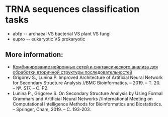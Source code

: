 # TRNA sequences classification tasks

  * abfp -- archaeal VS bacterial VS plant VS fungi
  * eupro -- eukaryotic VS prokaryotic

## More information: 
  * [Комбинирование нейронных сетей и синтаксического анализа для обработки вторичной структуры последовательностей](https://github.com/YaccConstructor/articles/blob/master/2019/diploma/Polina%20Lunina/diploma.pdf)
  * Grigorev S., Lunina P. Improved Architecture of Artificial Neural Network for Secondary Structure Analysis //BMC Bioinformatics. – 2019. – Т. 20. – №. S17. – С. P2.
  * Lunina P., Grigorev S. On Secondary Structure Analysis by Using Formal Grammars and Artificial Neural Networks //International Meeting on Computational Intelligence Methods for Bioinformatics and Biostatistics. – Springer, Cham, 2019. – С. 193-203.
